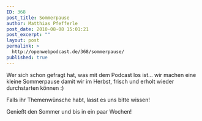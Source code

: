 ```yaml
---
ID: 368
post_title: Sommerpause
author: Matthias Pfefferle
post_date: 2010-08-08 15:01:21
post_excerpt: ""
layout: post
permalink: >
  http://openwebpodcast.de/368/sommerpause/
published: true
---
```

Wer sich schon gefragt hat, was mit dem Podcast los ist... wir machen eine kleine Sommerpause damit wir im Herbst, frisch und erholt wieder durchstarten können :)

Falls ihr Themenwünsche habt, lasst es uns bitte wissen!

Genießt den Sommer und bis in ein paar Wochen!